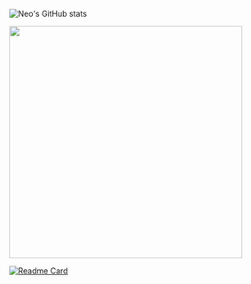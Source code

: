 ![Neo's GitHub stats](https://github-readme-stats-one-gules.vercel.app/api?username=Altair200333&hide=contribs,prs&theme=tokyonight&count_private=true)
 <!--
[![Top Langs](https://github-readme-stats-one-gules.vercel.app/api/top-langs/?username=Altair200333&hide=html,C,Objective-C&count_private=true&langs_count=7&theme=tokyonight&layout=compact)](https://github.com/Altair200333/github-readme-stats)
-->

<img src="https://github-readme-streak-stats.herokuapp.com/?user=Altair200333&theme=tokyonight&count_private=true" width="420px" /></a>

<a href="https://activity-graph.herokuapp.com/graph?username=Altair200333&bg_color=1c1917&color=ffffff&line=0891b2&point=ffffff&area_color=1c1917&area=true&hide_border=true&custom_title=GitHub%20Commits%20Graph" alt="GitHub Commits Graph"  style="width: 994px;border-radius: 5px;" /></a>

[![Readme Card](https://github-readme-stats.vercel.app/api/pin/?username=Altair200333&repo=AloyEngine&theme=tokyonight)](https://github.com/Altair200333/AloyEngine)


